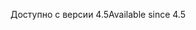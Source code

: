 <span data-ttu-id="7ffc3-101">Доступно с версии 4.5</span><span class="sxs-lookup"><span data-stu-id="7ffc3-101">Available since 4.5</span></span>